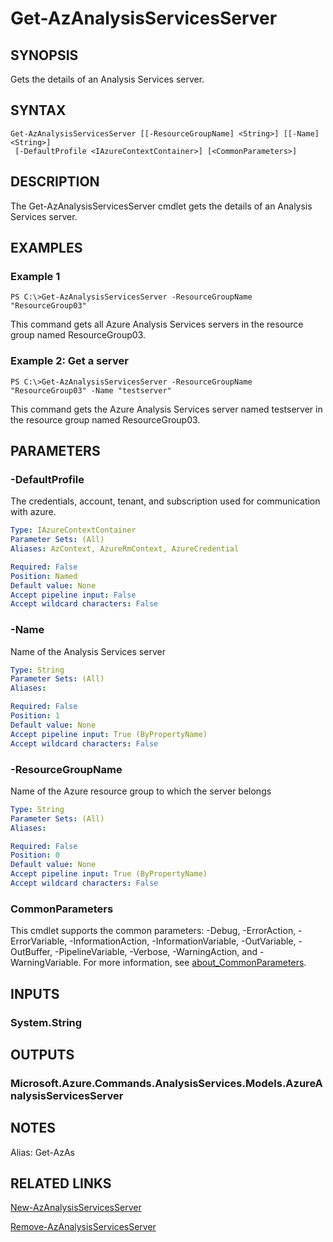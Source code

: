 ﻿---
external help file: Microsoft.Azure.PowerShell.Cmdlets.AnalysisServices.dll-Help.xml
Module Name: Az.AnalysisServices
online version: https://docs.microsoft.com/en-us/powershell/module/az.analysisservices/get-azanalysisservicesserver
schema: 2.0.0
---

# Get-AzAnalysisServicesServer

## SYNOPSIS
Gets the details of an Analysis Services server.

## SYNTAX

```
Get-AzAnalysisServicesServer [[-ResourceGroupName] <String>] [[-Name] <String>]
 [-DefaultProfile <IAzureContextContainer>] [<CommonParameters>]
```

## DESCRIPTION
The Get-AzAnalysisServicesServer cmdlet gets the details of an Analysis Services server.

## EXAMPLES

### Example 1
```
PS C:\>Get-AzAnalysisServicesServer -ResourceGroupName "ResourceGroup03"
```

This command gets all Azure Analysis Services servers in the resource group named ResourceGroup03.

### Example 2: Get a server
```
PS C:\>Get-AzAnalysisServicesServer -ResourceGroupName "ResourceGroup03" -Name "testserver"
```

This command gets the Azure Analysis Services server named testserver in the resource group named ResourceGroup03.

## PARAMETERS

### -DefaultProfile
The credentials, account, tenant, and subscription used for communication with azure.

```yaml
Type: IAzureContextContainer
Parameter Sets: (All)
Aliases: AzContext, AzureRmContext, AzureCredential

Required: False
Position: Named
Default value: None
Accept pipeline input: False
Accept wildcard characters: False
```

### -Name
Name of the Analysis Services server

```yaml
Type: String
Parameter Sets: (All)
Aliases:

Required: False
Position: 1
Default value: None
Accept pipeline input: True (ByPropertyName)
Accept wildcard characters: False
```

### -ResourceGroupName
Name of the Azure resource group to which the server belongs

```yaml
Type: String
Parameter Sets: (All)
Aliases:

Required: False
Position: 0
Default value: None
Accept pipeline input: True (ByPropertyName)
Accept wildcard characters: False
```

### CommonParameters
This cmdlet supports the common parameters: -Debug, -ErrorAction, -ErrorVariable, -InformationAction, -InformationVariable, -OutVariable, -OutBuffer, -PipelineVariable, -Verbose, -WarningAction, and -WarningVariable. For more information, see [about_CommonParameters](http://go.microsoft.com/fwlink/?LinkID=113216).

## INPUTS

### System.String
## OUTPUTS

### Microsoft.Azure.Commands.AnalysisServices.Models.AzureAnalysisServicesServer
## NOTES
Alias: Get-AzAs

## RELATED LINKS

[New-AzAnalysisServicesServer]()

[Remove-AzAnalysisServicesServer]()

